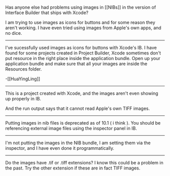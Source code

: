 Has anyone else had problems using images in [[NIBs]] in the version of Interface Builder that ships with Xcode?

I am trying to use images as icons for buttons and for some reason they aren't working. I have even tried using images from Apple's own apps, and no dice.

----
I've sucessfully used images as icons for buttons with Xcode's IB.  I have found for some projects created in Project Builder,  Xcode sometimes don't put resource in the right place inside the application bundle.  Open up your application bundle and make sure that all your images are inside the Resources folder.

-[[HuaYingLing]]

----

This is a project created with Xcode, and the images aren't even showing up properly in IB.

And the run output says that it cannot read Apple's own TIFF images.

----

Putting images in nib files is deprecated as of 10.1 ( i think ). You should be referencing external image files using the inspector panel in IB.

----

I'm not putting the images in the NIB bundle, I am setting them via the inspector, and I have even done it programmatically.

----

Do the images have .tif or .tiff extensions? I know this could be a problem in the past. Try the other extension if these are in fact TIFF images.